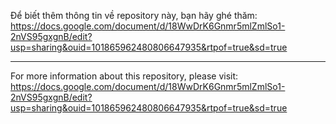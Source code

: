 Để biết thêm thông tin về repository này, bạn hãy ghé thăm:
https://docs.google.com/document/d/18WwDrK6Gnmr5mlZmlSo1-2nVS95gxgnB/edit?usp=sharing&ouid=101865962480806647935&rtpof=true&sd=true

---------------------------------------------------------------------------------------------------------------------------------------------

For more information about this repository, please visit:
https://docs.google.com/document/d/18WwDrK6Gnmr5mlZmlSo1-2nVS95gxgnB/edit?usp=sharing&ouid=101865962480806647935&rtpof=true&sd=true
